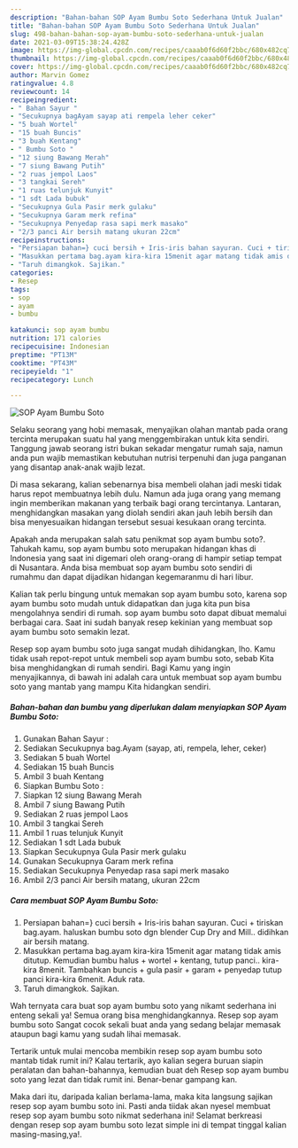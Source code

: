 ```yaml
---
description: "Bahan-bahan SOP Ayam Bumbu Soto Sederhana Untuk Jualan"
title: "Bahan-bahan SOP Ayam Bumbu Soto Sederhana Untuk Jualan"
slug: 498-bahan-bahan-sop-ayam-bumbu-soto-sederhana-untuk-jualan
date: 2021-03-09T15:38:24.428Z
image: https://img-global.cpcdn.com/recipes/caaab0f6d60f2bbc/680x482cq70/sop-ayam-bumbu-soto-foto-resep-utama.jpg
thumbnail: https://img-global.cpcdn.com/recipes/caaab0f6d60f2bbc/680x482cq70/sop-ayam-bumbu-soto-foto-resep-utama.jpg
cover: https://img-global.cpcdn.com/recipes/caaab0f6d60f2bbc/680x482cq70/sop-ayam-bumbu-soto-foto-resep-utama.jpg
author: Marvin Gomez
ratingvalue: 4.8
reviewcount: 14
recipeingredient:
- " Bahan Sayur "
- "Secukupnya bagAyam sayap ati rempela leher ceker"
- "5 buah Wortel"
- "15 buah Buncis"
- "3 buah Kentang"
- " Bumbu Soto "
- "12 siung Bawang Merah"
- "7 siung Bawang Putih"
- "2 ruas jempol Laos"
- "3 tangkai Sereh"
- "1 ruas telunjuk Kunyit"
- "1 sdt Lada bubuk"
- "Secukupnya Gula Pasir merk gulaku"
- "Secukupnya Garam merk refina"
- "Secukupnya Penyedap rasa sapi merk masako"
- "2/3 panci Air bersih matang ukuran 22cm"
recipeinstructions:
- "Persiapan bahan=} cuci bersih + Iris-iris bahan sayuran. Cuci + tiriskan bag.ayam. haluskan bumbu soto dgn blender Cup Dry and Mill.. didihkan air bersih matang."
- "Masukkan pertama bag.ayam kira-kira 15menit agar matang tidak amis ditutup. Kemudian bumbu halus + wortel + kentang, tutup panci.. kira-kira 8menit. Tambahkan buncis + gula pasir + garam + penyedap tutup panci kira-kira 6menit. Aduk rata."
- "Taruh dimangkok. Sajikan."
categories:
- Resep
tags:
- sop
- ayam
- bumbu

katakunci: sop ayam bumbu 
nutrition: 171 calories
recipecuisine: Indonesian
preptime: "PT13M"
cooktime: "PT43M"
recipeyield: "1"
recipecategory: Lunch

---
```



![SOP Ayam Bumbu Soto](https://img-global.cpcdn.com/recipes/caaab0f6d60f2bbc/680x482cq70/sop-ayam-bumbu-soto-foto-resep-utama.jpg)

Selaku seorang yang hobi memasak, menyajikan olahan mantab pada orang tercinta merupakan suatu hal yang menggembirakan untuk kita sendiri. Tanggung jawab seorang istri bukan sekadar mengatur rumah saja, namun anda pun wajib memastikan kebutuhan nutrisi terpenuhi dan juga panganan yang disantap anak-anak wajib lezat.

Di masa  sekarang, kalian sebenarnya bisa membeli olahan jadi meski tidak harus repot membuatnya lebih dulu. Namun ada juga orang yang memang ingin memberikan makanan yang terbaik bagi orang tercintanya. Lantaran, menghidangkan masakan yang diolah sendiri akan jauh lebih bersih dan bisa menyesuaikan hidangan tersebut sesuai kesukaan orang tercinta. 



Apakah anda merupakan salah satu penikmat sop ayam bumbu soto?. Tahukah kamu, sop ayam bumbu soto merupakan hidangan khas di Indonesia yang saat ini digemari oleh orang-orang di hampir setiap tempat di Nusantara. Anda bisa membuat sop ayam bumbu soto sendiri di rumahmu dan dapat dijadikan hidangan kegemaranmu di hari libur.

Kalian tak perlu bingung untuk memakan sop ayam bumbu soto, karena sop ayam bumbu soto mudah untuk didapatkan dan juga kita pun bisa mengolahnya sendiri di rumah. sop ayam bumbu soto dapat dibuat memalui berbagai cara. Saat ini sudah banyak resep kekinian yang membuat sop ayam bumbu soto semakin lezat.

Resep sop ayam bumbu soto juga sangat mudah dihidangkan, lho. Kamu tidak usah repot-repot untuk membeli sop ayam bumbu soto, sebab Kita bisa menghidangkan di rumah sendiri. Bagi Kamu yang ingin menyajikannya, di bawah ini adalah cara untuk membuat sop ayam bumbu soto yang mantab yang mampu Kita hidangkan sendiri.

<!--inarticleads1-->

##### Bahan-bahan dan bumbu yang diperlukan dalam menyiapkan SOP Ayam Bumbu Soto:

1. Gunakan  Bahan Sayur :
1. Sediakan Secukupnya bag.Ayam (sayap, ati, rempela, leher, ceker)
1. Sediakan 5 buah Wortel
1. Sediakan 15 buah Buncis
1. Ambil 3 buah Kentang
1. Siapkan  Bumbu Soto :
1. Siapkan 12 siung Bawang Merah
1. Ambil 7 siung Bawang Putih
1. Sediakan 2 ruas jempol Laos
1. Ambil 3 tangkai Sereh
1. Ambil 1 ruas telunjuk Kunyit
1. Sediakan 1 sdt Lada bubuk
1. Siapkan Secukupnya Gula Pasir merk gulaku
1. Gunakan Secukupnya Garam merk refina
1. Sediakan Secukupnya Penyedap rasa sapi merk masako
1. Ambil 2/3 panci Air bersih matang, ukuran 22cm




<!--inarticleads2-->

##### Cara membuat SOP Ayam Bumbu Soto:

1. Persiapan bahan=} cuci bersih + Iris-iris bahan sayuran. Cuci + tiriskan bag.ayam. haluskan bumbu soto dgn blender Cup Dry and Mill.. didihkan air bersih matang.
1. Masukkan pertama bag.ayam kira-kira 15menit agar matang tidak amis ditutup. Kemudian bumbu halus + wortel + kentang, tutup panci.. kira-kira 8menit. Tambahkan buncis + gula pasir + garam + penyedap tutup panci kira-kira 6menit. Aduk rata.
1. Taruh dimangkok. Sajikan.




Wah ternyata cara buat sop ayam bumbu soto yang nikamt sederhana ini enteng sekali ya! Semua orang bisa menghidangkannya. Resep sop ayam bumbu soto Sangat cocok sekali buat anda yang sedang belajar memasak ataupun bagi kamu yang sudah lihai memasak.

Tertarik untuk mulai mencoba membikin resep sop ayam bumbu soto mantab tidak rumit ini? Kalau tertarik, ayo kalian segera buruan siapin peralatan dan bahan-bahannya, kemudian buat deh Resep sop ayam bumbu soto yang lezat dan tidak rumit ini. Benar-benar gampang kan. 

Maka dari itu, daripada kalian berlama-lama, maka kita langsung sajikan resep sop ayam bumbu soto ini. Pasti anda tiidak akan nyesel membuat resep sop ayam bumbu soto nikmat sederhana ini! Selamat berkreasi dengan resep sop ayam bumbu soto lezat simple ini di tempat tinggal kalian masing-masing,ya!.

